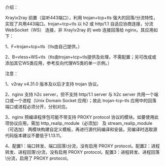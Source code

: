 介绍：

Xray\v2ray 前置（监听443端口），利用 trojan+tcp+tls 强大的回落/分流特性，实现了共用443端口。trojan+tcp+tls 以 h2 或 http/1.1 自适应协商连接，分流 WebSocket（WS） 连接，非 Xray\v2ray 的 web 连接回落给 nginx。其应用如下：

1、F=trojan+tcp+tls（tls由自己提供。）

2、B=vless+WS+tls（tls由trojan+tcp+tls提供及处理，不需配置；另可改成或添加其它WS类应用，参考反向代理WS类的单一示例。）

注意：

1、v2ray v4.31.0 版本及以后才支持 trojan 协议。

2、nginx 支持 h2c server，但不支持 http/1.1 server 与 h2c server 共用一个端口或一个进程（Unix Domain Socket 应用）；故此 trojan-tcp-tls 应用中的回落端口或进程必须分开，分别对应。

3、nginx 预编译程序包可能不带支持 PROXY protocol 协议的模块。如要使用此项协议应用，需加 http_realip_module（必须加） 及 stream_realip_module（可选加） 两模块构建自定义模板，再进行源代码编译和安装。另编译时选取源代码版本建议不要低于1.13.11。

4、配置1：端口转发、端口回落\分流，没有启用 PROXY protocol。配置2：进程转发、进程回落\分流，没有启用 PROXY protocol。配置3：进程转发、进程回落\分流，启用了 PROXY protocol。
